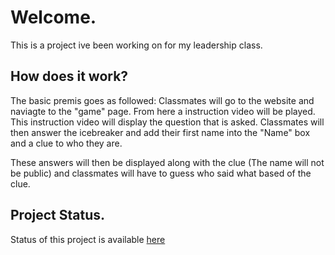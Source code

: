 # Welcome. 

This is a project ive been working on for my leadership class.

## How does it work? 

The basic premis goes as followed: Classmates will go to the website and naviagte to the "game" page. From here a instruction video will be played. This instruction video will display the question that is asked. Classmates will then answer the icebreaker and add their first name into the "Name" box and a clue to who they are. 

These answers will then be displayed along with the clue (The name will not be public) and classmates will have to guess who said what based of the clue. 

## Project Status.

Status of this project is available [here] 

[here]: https://github.com/users/ConnBots/projects/2/views/1
